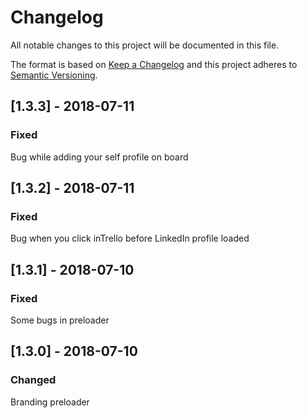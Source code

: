 # Changelog
All notable changes to this project will be documented in this file.

The format is based on [Keep a Changelog](http://keepachangelog.com/en/1.0.0/)
and this project adheres to [Semantic Versioning](http://semver.org/spec/v2.0.0.html).

## [1.3.3] - 2018-07-11
### Fixed
Bug while adding your self profile on board

## [1.3.2] - 2018-07-11
### Fixed
Bug when you click inTrello before LinkedIn profile loaded

## [1.3.1] - 2018-07-10
### Fixed
Some bugs in preloader

## [1.3.0] - 2018-07-10
### Changed
Branding preloader